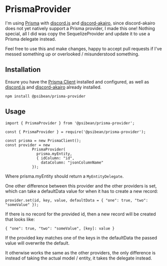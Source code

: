 # PrismaProvider

I'm using [Prisma](https://github.com/prisma/prisma) with [discord.js](https://github.com/discordjs/discord.js) and [discord-akairo](https://github.com/discord-akairo), since discord-akairo does not yet natively support a Prisma provider, I made this one! Nothing special, all I did was copy the SequelizeProvider and update it to use a Prisma delegate instead.

Feel free to use this and make changes, happy to accept pull requests if I've messed something up or overlooked / misunderstood something.

## Installation
Ensure you have the [Prisma Client](https://github.com/prisma/prisma) installed and configured, as well as [discord.js](https://github.com/discordjs/discord.js) and [discord-akairo](https://github.com/discord-akairo) already installed.

```
npm install @psibean/prisma-provider
```

## Usage

```
import { PrismaProvider } from '@psibean/prisma-provider';
```
```
const { PrismaProvider } = require('@psibean/prisma-provider');
```
```
const prisma = new PrismaClient();
const provider = new 
            PrismaProvider(
              prisma.myEntity, 
              { idColumn: "id", 
                dataColumn: "jsonColumnName" 
            });
```
Where prisma.myEntity should return a `MyEntityDelegate`.

One other difference between this provider and the other providers is set, which can take a defaultData value for when it has to create a new record:

```
provider.set(id, key, value, defaultData = { "one": true, "two": "someValue" });
```

If there is no record for the provided id, then a new record will be created that looks like:
```
{ "one": true, "two": "someValue", [key]: value } 
```

If the provided key matches one of the keys in the defaultData the passed value will overwrite the default.

It otherwise works the same as the other providers, the only difference is instead of taking the actual model / entity, it takes the delegate instead.